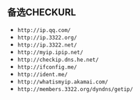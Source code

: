## 备选CHECKURL
- `http://ip.qq.com/`
- `http://ip.3322.org/`
- `http://ip.3322.net/`
- `http://myip.ipip.net/`
- `http://checkip.dns.he.net/`
- `http://ifconfig.me/`
- `http://ident.me/`
- `http://whatismyip.akamai.com/`
- `http://members.3322.org/dyndns/getip/`
